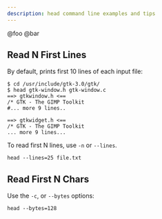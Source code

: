 ```yaml
---
description: head command line examples and tips
---
```




@foo @bar

## Read N First Lines

By default, prints first 10 lines of each input file:

```shell-session
$ cd /usr/include/gtk-3.0/gtk/
$ head gtk-window.h gtk-window.c
==> gtkwindow.h <==
/* GTK - The GIMP Toolkit
#... more 9 lines..

==> gtkwidget.h <==
/* GTK - The GIMP Toolkit
... more 9 lines...
```

To read first N lines, use `-n` or `--lines`.

```shell-session
head --lines=25 file.txt
```



## Read First N Chars

Use the `-c`, or `--bytes` options:

```shell-session
head --bytes=128
```



